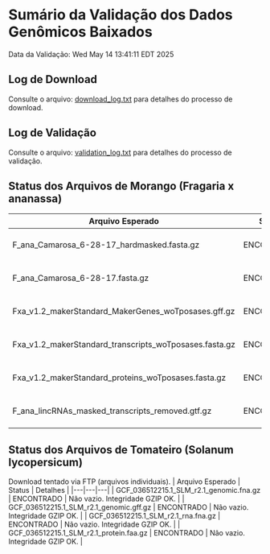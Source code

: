 # Sumário da Validação dos Dados Genômicos Baixados
Data da Validação: Wed May 14 13:41:11 EDT 2025

## Log de Download
Consulte o arquivo: [download_log.txt](./download_log.txt) para detalhes do processo de download.

## Log de Validação
Consulte o arquivo: [validation_log.txt](./validation_log.txt) para detalhes do processo de validação.

## Status dos Arquivos de Morango (Fragaria x ananassa)
| Arquivo Esperado | Status | Detalhes |
|---|---|---|
| F_ana_Camarosa_6-28-17_hardmasked.fasta.gz | ENCONTRADO | Não vazio. Integridade GZIP OK. |
| F_ana_Camarosa_6-28-17.fasta.gz | ENCONTRADO | Não vazio. Integridade GZIP OK. |
| Fxa_v1.2_makerStandard_MakerGenes_woTposases.gff.gz | ENCONTRADO | Não vazio. Integridade GZIP OK. |
| Fxa_v1.2_makerStandard_transcripts_woTposases.fasta.gz | ENCONTRADO | Não vazio. Integridade GZIP OK. |
| Fxa_v1.2_makerStandard_proteins_woTposases.fasta.gz | ENCONTRADO | Não vazio. Integridade GZIP OK. |
| F_ana_lincRNAs_masked_transcripts_removed.gtf.gz | ENCONTRADO | Não vazio. Integridade GZIP OK. |

## Status dos Arquivos de Tomateiro (Solanum lycopersicum)
Download tentado via FTP (arquivos individuais).
| Arquivo Esperado | Status | Detalhes |
|---|---|---|
| GCF_036512215.1_SLM_r2.1_genomic.fna.gz | ENCONTRADO | Não vazio. Integridade GZIP OK. |
| GCF_036512215.1_SLM_r2.1_genomic.gff.gz | ENCONTRADO | Não vazio. Integridade GZIP OK. |
| GCF_036512215.1_SLM_r2.1_rna.fna.gz | ENCONTRADO | Não vazio. Integridade GZIP OK. |
| GCF_036512215.1_SLM_r2.1_protein.faa.gz | ENCONTRADO | Não vazio. Integridade GZIP OK. |
